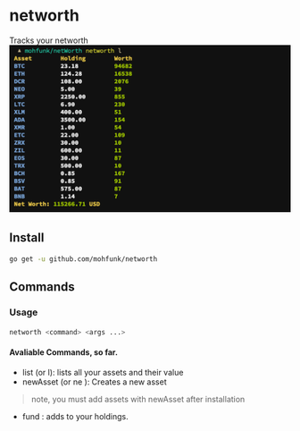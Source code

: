 # networth
Tracks your networth
![alt-text](./Screenshot.png)

## Install

```bash
go get -u github.com/mohfunk/networth
```

## Commands

### Usage
```bash
networth <command> <args ...>

```
#### Avaliable Commands, so far.

- list (or l): lists all your assets and their value
- newAsset <Name> <Symbol> (or ne <Name> <Symbol>): Creates a new asset
> note, you must add assets with newAsset after installation
- fund <Symbol> <Amount>: adds <Amount> to your holdings.

